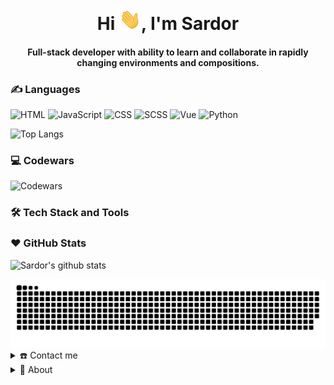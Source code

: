 <div align="center">
<h1 align="center">Hi <img width="35" src="https://github.com/1999AZZAR/1999AZZAR/blob/main/resources/img/waving.gif">, I'm Sardor</h1>
<h4 align="center">Full-stack developer with ability to learn and collaborate in rapidly changing environments and
compositions.</h4>
</div>

### ✍️ Languages

![HTML](https://img.shields.io/badge/-HTML-E34F26?style=flat&logo=html5&logoColor=white) ![JavaScript](https://img.shields.io/badge/-JavaScript-C69D00?style=flat&logo=javascript&logoColor=white) ![CSS](https://img.shields.io/badge/-CSS-254bdd?style=flat&logo=css3) ![SCSS](<https://img.shields.io/badge/-SCSS-rgb(224,%2022,%20157)?style=flat&logo=sass&logoColor=white>) ![Vue](<https://img.shields.io/badge/-Vue-4FC08D?style=flat&logo=Vue.js&logoColor=white>) ![Python](<https://img.shields.io/badge/-Python-3776AB?style=flat&logo=Python&logoColor=white>)

![Top Langs](https://github-readme-stats.vercel.app/api/top-langs/?username=Mukhammadr1zo&layout=compact)

### 💻 Codewars

![Codewars](https://www.codewars.com/users/sardor-web/badges/micro)

### 🛠 Tech Stack and Tools


### ❤️ GitHub Stats

![Sardor's github stats](https://github-readme-stats.vercel.app/api?username=sardor-code&show_icons=true)

<div >
  <a href="https://sardorweb-portfolio.netlify.app">
  <img  src="https://github.com/1999AZZAR/1999AZZAR/blob/main/resources/img/grid-snake.svg"
       alt="snake" /></a>
</div>

<details>
  <summary>☎️ Contact me</summary>
<div>
  <samp>
    <h2 align="center">😎 you can reach me by:</h2>
    <p align="center">
      <br/>
      <a href="#" target="blank"><img align="center"
         src="https://img.shields.io/badge/linkedin-%231DA1F2.svg?style=for-the-badge&logo=linkedin&logoColor=white"
         alt="#" height="30"/></a>
      <a href="#" target="blank"><img align="center"
         src="https://img.shields.io/badge/gmail-EA4335.svg?style=for-the-badge&logo=gmail&logoColor=white"
         alt="#" height="30"/></a>
    </p>
  <p align="center">
      <a href="#" target="blank"><img align="center"
         src="https://img.shields.io/badge/instagram-%23E4405F.svg?style=for-the-badge&logo=Instagram&logoColor=white"
         alt="#" height="30"/></a>
      <br>
    </p>
  </samp>
</div>
</details>

<details>
  <summary>🧮 About</summary>
<div>
<h2 align="center">🧮 About this Account</h2>
 <p align="center">
  I’m a junior full-stack developer looking for a new role in an exciting company. I focus on
writing accessible HTML, using modern CSS practices and writing clean JavaScript. When
writing JavaScript code, I mostly use Vue, but I can adapt to whatever tools are required. I’m
based in Samarkand, Uzbekistan, but I’m happy working remotely and have experience in remote
teams. When I’m not coding, you’ll find me outdoors.
 </p>
</div>
</details>
